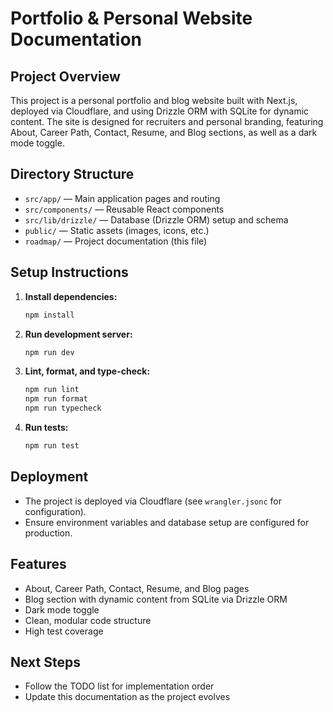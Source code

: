 # Portfolio & Personal Website Documentation

## Project Overview
This project is a personal portfolio and blog website built with Next.js, deployed via Cloudflare, and using Drizzle ORM with SQLite for dynamic content. The site is designed for recruiters and personal branding, featuring About, Career Path, Contact, Resume, and Blog sections, as well as a dark mode toggle.

## Directory Structure
- `src/app/` — Main application pages and routing
- `src/components/` — Reusable React components
- `src/lib/drizzle/` — Database (Drizzle ORM) setup and schema
- `public/` — Static assets (images, icons, etc.)
- `roadmap/` — Project documentation (this file)

## Setup Instructions
1. **Install dependencies:**
   ```bash
   npm install
   ```
2. **Run development server:**
   ```bash
   npm run dev
   ```
3. **Lint, format, and type-check:**
   ```bash
   npm run lint
   npm run format
   npm run typecheck
   ```
4. **Run tests:**
   ```bash
   npm run test
   ```

## Deployment
- The project is deployed via Cloudflare (see `wrangler.jsonc` for configuration).
- Ensure environment variables and database setup are configured for production.

## Features
- About, Career Path, Contact, Resume, and Blog pages
- Blog section with dynamic content from SQLite via Drizzle ORM
- Dark mode toggle
- Clean, modular code structure
- High test coverage

## Next Steps
- Follow the TODO list for implementation order
- Update this documentation as the project evolves 